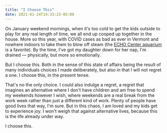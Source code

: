 ```yaml
---
title: "I Choose This"
date: 2021-01-24T14:33:23-05:00
---
```


On January weekend mornings, when it's too cold to get the kids outside to play for any real length of time, we all end up cooped up together in the house. More so this year, with COVID cases as bad as ever in Vermont and nowhere indoors to take them to blow off steam (the [ECHO Center aquarium][1] is a favorite). By the time, I've got my daughter down for her nap, I'm drained — physically, but more so emotionally.

But I choose this. Both in the sense of this state of affairs being the result of many individuals choices I made deliberately, but also in that I will not regret a one. I choose this, in the present tense.

That's no the only choice. I could also indulge a regret, a regret that imagines an alternative where I don't have children and am free to spend my weekends however I wish, where weekends are a real break from the work week rather than just a different kind of work. Plenty of people have good lives that way, I'm sure. But in this chaos, I am loved and my kids get to experience joy. I won't weigh that against alternative lives, because this is the life already under way.

I choose this.

[1]: https://www.echovermont.org